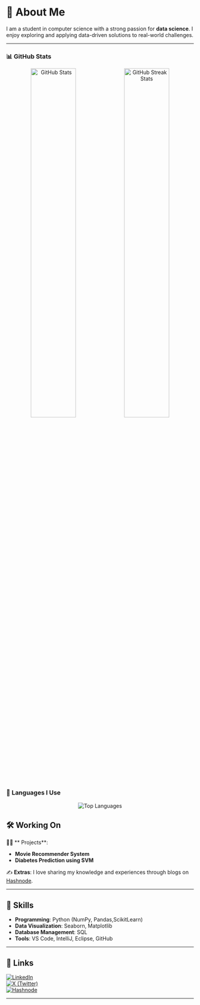 # 🚀 About Me

I am a student in computer science with a strong passion for **data science**. I enjoy exploring and applying data-driven solutions to real-world challenges.

---


<!-- GitHub Stats -->
### 📊 **GitHub Stats**
<div align="center">
  <img src="https://github-readme-stats.vercel.app/api?username=Sparsh-khanal75&show_icons=true&theme=tokyonight" alt="GitHub Stats" width="49%" />
  <img src="https://github-readme-streak-stats.herokuapp.com/?user=Sparsh-khanal75&theme=tokyonight" alt="GitHub Streak Stats" width="49%" />
</div>




<!-- Most Used Languages -->
### 🚀 **Languages I Use**
<p align="center">
  <img src="https://github-readme-stats.vercel.app/api/top-langs/?username=Sparsh-khanal75&layout=compact&theme=tokyonight" alt="Top Languages" />
</p>


## 🛠️ Working On

👨‍💻 **  Projects**:  
- **Movie Recommender System**  
- **Diabetes Prediction using SVM**

✍️ **Extras**: I love sharing my knowledge and experiences through blogs on [Hashnode](https://hashnode.com/@sparshkhanal).

---

## 🧰 Skills

- **Programming**: Python (NumPy, Pandas,ScikitLearn)  
- **Data Visualization**: Seaborn, Matplotlib  
- **Database Management**: SQL  
- **Tools**: VS Code, IntelliJ, Eclipse, GitHub  

---

## 🔗 Links

[![LinkedIn](https://img.shields.io/badge/LinkedIn-0077B5?logo=linkedin&logoColor=white)](https://www.linkedin.com/in/Sparsh-khanal75)  
[![X (Twitter)](https://img.shields.io/badge/X-1DA1F2?logo=twitter&logoColor=white)](https://x.com/sparsh_X75)  
[![Hashnode](https://img.shields.io/badge/Hashnode-2962FF?logo=hashnode&logoColor=white)](https://hashnode.com/@sparshkhanal)

---
